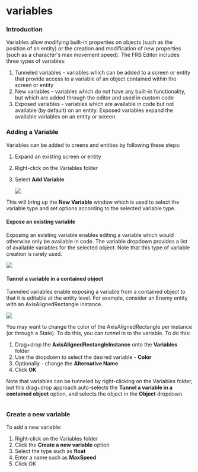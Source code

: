 # variables

### Introduction

Variables allow modifying built-in properties on objects (such as the position of an entity) or the creation and modification of new properties (such as a character's max movement speed). The FRB Editor includes three types of variables:

1. Tunneled variables - variables which can be added to a screen or entity that provide access to a variable of an object contained within the screen or entity
2. New variables - variables which do not have any built-in functionality, but which are added through the editor and used in custom code
3. Exposed variables - variables which are available in code but not available (by default) on an entity. Exposed variables expand the available variables on an entity or screen.

### Adding a Variable

Variables can be added to creens and entities by following these steps:

1. Expand an existing screen or entity
2. Right-click on the Variables folder
3.  Select **Add Variable**

    ![](../../../../media/2022-05-img_6271609803846.png)

This will bring up the **New Variable** window which is used to select the variable type and set options according to the selected variable type.

#### Expose an existing variable

Exposing an existing variable enables editing a variable which would otherwise only be available in code. The variable dropdown provides a list of available variables for the selected object. Note that this type of variable creation is rarely used.

![](../../../../media/2017-03-img_58da79375abd2.png)

#### Tunnel a variable in a contained object

Tunneled variables enable exposing a variable from a contained object to that it is editable at the entity level. For example, consider an Enemy entity with an AxisAlignedRectangle instance.

![](../../../../media/2022-05-img_627160dc81889.png)

You may want to change the color of the AxisAlignedRectangle per instance (or through a State). To do this, you can _tunnel_ in to the variable. To do this:

1. Drag+drop the **AxisAlignedRectangleInstance** onto the **Variables** folder
2. Use the dropdown to select the desired variable - **Color**
3. Optionally - change the **Alternative Name**
4. Click **OK**

&#x20; Note that variables can be tunneled by right-clicking on the Variables folder, but this drag+drop approach auto-selects the **Tunnel a variable in a contained object** option, and selects the object in the **Object** dropdown. 

<figure><img src="../../../../media/2016-05-03_11-07-58.gif" alt=""><figcaption></figcaption></figure>



### Create a new variable

To add a new variable:

1. Right-click on the Variables folder
2. Click the **Create a new variable** option
3. Select the type such as **float**
4. Enter a name such as **MaxSpeed**
5. Click OK
